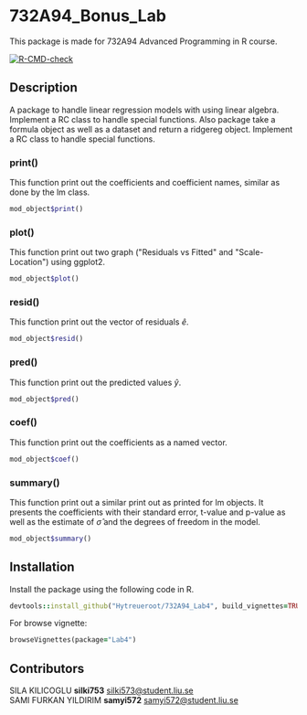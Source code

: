 # 732A94_Bonus_Lab

This package is made for 732A94 Advanced Programming in R course.

<!-- badges: start -->
[![R-CMD-check](https://github.com/Hytreueroot/732A94_Lab4/actions/workflows/R-CMD-check.yaml/badge.svg)](https://github.com/Hytreueroot/732A94_Lab4/actions/workflows/R-CMD-check.yaml)
<!-- badges: end -->


## Description
A package to handle linear regression models with using linear algebra. Implement a RC class to handle special functions.
Also package take a formula object as well as a dataset and return a ridgereg object. Implement a RC class to handle special functions.

### print()
This function print out the coefficients and coefficient names, similar as done by the lm class.

```ruby
mod_object$print()
```

### plot()
This function print out two graph ("Residuals vs Fitted" and "Scale-Location") using ggplot2.
```ruby
mod_object$plot()
```

### resid()
This function print out the vector of residuals $\hat{e}$.

```ruby
mod_object$resid()
```

### pred()
This function print out the predicted values $\hat{y}$.

```ruby
mod_object$pred()
```

### coef()
This function print out the coefficients as a named vector.

```ruby
mod_object$coef()
```

### summary()
This function print out a similar print out as printed for lm objects. It presents the coefficients with their standard error, t-value and p-value as well as the estimate of $\hat{σ}$ and the degrees of freedom in the model.

```ruby
mod_object$summary()
```


## Installation
Install the package using the following code in R.

```ruby
devtools::install_github("Hytreueroot/732A94_Lab4", build_vignettes=TRUE)
```
For browse vignette:
```ruby
browseVignettes(package="Lab4")
```

## Contributors
SILA KILICOGLU        **silki753**          silki573@student.liu.se <br>
SAMI FURKAN YILDIRIM  **samyi572**          samyi572@student.liu.se
